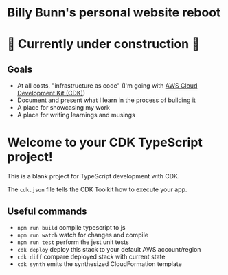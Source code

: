 # Billy Bunn's personal website reboot

# 🚧 Currently under construction 🚧

##  Goals
- At all costs, "infrastructure as code" (I'm going with [AWS Cloud Development Kit (CDK)](https://aws.amazon.com/cdk/))
- Document and present what I learn in the process of building it
- A place for showcasing my work
- A place for writing learnings and musings


# Welcome to your CDK TypeScript project!

This is a blank project for TypeScript development with CDK.

The `cdk.json` file tells the CDK Toolkit how to execute your app.

## Useful commands

 * `npm run build`   compile typescript to js
 * `npm run watch`   watch for changes and compile
 * `npm run test`    perform the jest unit tests
 * `cdk deploy`      deploy this stack to your default AWS account/region
 * `cdk diff`        compare deployed stack with current state
 * `cdk synth`       emits the synthesized CloudFormation template
